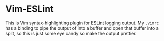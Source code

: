 Vim-ESLint
=========

[ESLint]: https://eslint.org

This is Vim syntax-highlighting plugin for [ESLint][] logging output. My `.vimrc`
has a binding to pipe the output of into a buffer and open that buffer into a split,
so this is just some eye candy so make the output prettier.
